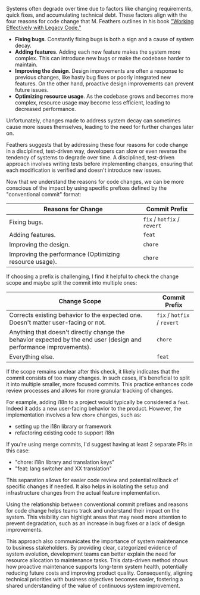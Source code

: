 Systems often degrade over time due to factors like changing requirements, quick fixes, and accumulating technical debt. These factors align with the four reasons for code change that M. Feathers outlines in his book ["Working Effectively with Legacy Code."](https://archive.org/details/working-effectively-with-legacy-code)

- **Fixing bugs**. Constantly fixing bugs is both a sign and a cause of system decay.
- **Adding features**. Adding each new feature makes the system more complex. This can introduce new bugs or make the codebase harder to maintain.
- **Improving the design**. Design improvements are often a response to previous changes, like hasty bug fixes or poorly integrated new features. On the other hand, proactive design improvements can prevent future issues.
- **Optimizing resource usage**. As the codebase grows and becomes more complex, resource usage may become less efficient, leading to decreased performance.

Unfortunately, changes made to address system decay can sometimes cause more issues themselves, leading to the need for further changes later on.

Feathers suggests that by addressing these four reasons for code change in a disciplined, test-driven way, developers can slow or even reverse the tendency of systems to degrade over time. A disciplined, test-driven approach involves writing tests before implementing changes, ensuring that each modification is verified and doesn't introduce new issues.

Now that we understand the reasons for code changes, we can be more conscious of the impact by using specific prefixes defined by the "conventional commit" format:

| Reasons for Change                                     | Commit Prefix               |
| ------------------------------------------------------ | --------------------------- |
| Fixing bugs.                                           | `fix` / `hotfix` / `revert` |
| Adding features.                                       | `feat`                      |
| Improving the design.                                  | `chore`                     |
| Improving the performance (Optimizing resource usage). | `chore`                     |

If choosing a prefix is challenging, I find it helpful to check the change scope and maybe split the commit into multiple ones:

| Change Scope                                                                                                       | Commit Prefix               |
| ------------------------------------------------------------------------------------------------------------------ | --------------------------- |
| Corrects existing behavior to the expected one. Doesn't matter user-facing or not.                                 | `fix` / `hotfix` / `revert` |
| Anything that doesn't directly change the behavior expected by the end user (design and performance improvements). | `chore`                     |
| Everything else.                                                                                                   | `feat`                      |

If the scope remains unclear after this check, it likely indicates that the commit consists of too many changes. In such cases, it's beneficial to split it into multiple smaller, more focused commits. This practice enhances code review processes and allows for more granular tracking of changes.

<div class="callout">

For example, adding i18n to a project would typically be considered a `feat`. Indeed it adds a new user-facing behavior to the product. However, the implementation involves a few `chore` changes, such as:
- setting up the i18n library or framework
- refactoring existing code to support i18n

If you're using merge commits, I'd suggest having at least 2 separate PRs in this case:
- "chore: i18n library and translation keys"
- "feat: lang switcher and XX translation"

This separation allows for easier code review and potential rollback of specific changes if needed. It also helps in isolating the setup and infrastructure changes from the actual feature implementation.

</div>

Using the relationship between conventional commit prefixes and reasons for code change helps teams track and understand their impact on the system. This visibility can highlight areas that may need more attention to prevent degradation, such as an increase in bug fixes or a lack of design improvements. 

This approach also communicates the importance of system maintenance to business stakeholders. By providing clear, categorized evidence of system evolution, development teams can better explain the need for resource allocation to maintenance tasks. This data-driven method shows how proactive maintenance supports long-term system health, potentially reducing future costs and improving product quality. Consequently, aligning technical priorities with business objectives becomes easier, fostering a shared understanding of the value of continuous system improvement.